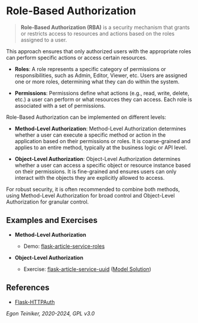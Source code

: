 # Role-Based Authorization

> **Role-Based Authorization (RBA)** is a security mechanism that grants or 
> restricts access to resources and actions based on the roles assigned 
> to a user. 

This approach ensures that only authorized users with the appropriate roles 
can perform specific actions or access certain resources.

* **Roles**: A role represents a specific category of permissions or 
  responsibilities, such as Admin, Editor, Viewer, etc.
  Users are assigned one or more roles, determining what they can do within 
  the system.

* **Permissions**: Permissions define what actions (e.g., read, write, delete, 
  etc.) a user can perform or what resources they can access.
  Each role is associated with a set of permissions.


Role-Based Authorization can be implemented on different levels:

* **Method-Level Authorization**: Method-Level Authorization determines 
  whether a user can execute a specific method or action in the application 
  based on their permissions or roles. It is coarse-grained and applies to 
  an entire method, typically at the business logic or API level.

* **Object-Level Authorization**: Object-Level Authorization determines 
  whether a user can access a specific object or resource instance based 
  on their permissions. It is fine-grained and ensures users can only 
  interact with the objects they are explicitly allowed to access.

For robust security, it is often recommended to combine both methods, using 
Method-Level Authorization for broad control and Object-Level Authorization 
for granular control.


## Examples and Exercises

* **Method-Level Authorization**
  * Demo: [flask-article-service-roles](method-level/flask-article-service-roles/)

* **Object-Level Authorization**
  * Exercise: [flask-article-service-uuid](object-level/flask-article-service-uuid-exercise/) ([Model Solution](object-level/flask-article-service-uuid/))


## References
* [Flask-HTTPAuth](https://flask-httpauth.readthedocs.io/en/latest/)

*Egon Teiniker, 2020-2024, GPL v3.0*